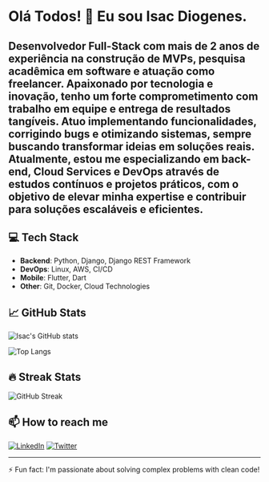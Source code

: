 # Olá Todos! 👋 Eu sou Isac Diogenes. 

## Desenvolvedor Full-Stack com mais de 2 anos de experiência na construção de MVPs, pesquisa acadêmica em software e atuação como freelancer. Apaixonado por tecnologia e inovação, tenho um forte comprometimento com trabalho em equipe e entrega de resultados tangíveis. Atuo implementando funcionalidades, corrigindo bugs e otimizando sistemas, sempre buscando transformar ideias em soluções reais. Atualmente, estou me especializando em back-end, Cloud Services e DevOps através de estudos contínuos e projetos práticos, com o objetivo de elevar minha expertise e contribuir para soluções escaláveis e eficientes.

## 💻 Tech Stack

- **Backend**: Python, Django, Django REST Framework
- **DevOps**: Linux, AWS, CI/CD
- **Mobile**: Flutter, Dart
- **Other**: Git, Docker, Cloud Technologies

## 📈 GitHub Stats

![Isac's GitHub stats](https://github-readme-stats.vercel.app/api?username=Isac001&show_icons=true&theme=radical)

![Top Langs](https://github-readme-stats.vercel.app/api/top-langs/?username=Isac001&layout=compact&theme=radical)

## 🔥 Streak Stats

![GitHub Streak](https://github-readme-streak-stats.herokuapp.com/?user=Isac001&theme=radical)

## 📫 How to reach me
[![LinkedIn](https://img.shields.io/badge/LinkedIn-0077B5?style=for-the-badge&logo=linkedin&logoColor=white)](https://www.linkedin.com/in/yourprofile/)
[![Twitter](https://img.shields.io/badge/Twitter-1DA1F2?style=for-the-badge&logo=twitter&logoColor=white)](https://twitter.com/yourhandle)

---

⚡ Fun fact: I'm passionate about solving complex problems with clean code!
